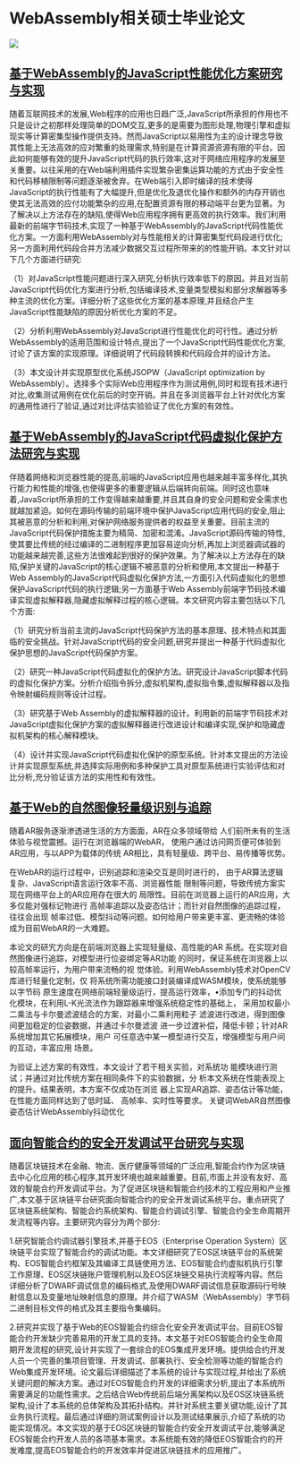 # WebAssembly相关硕士毕业论文

![](https://moonstarimg.oss-cn-hangzhou.aliyuncs.com/picgo_img/20211004105915.png)

## [基于WebAssembly的JavaScript性能优化方案研究与实现](https://kns.cnki.net/KNS8/Detail?sfield=fn&QueryID=7&CurRec=3&DbCode=CMFD&dbname=CMFD201902&filename=1019663766.nh)

随着互联网技术的发展,Web程序的应用也日趋广泛,JavaScript所承担的作用也不只是设计之初那样处理简单的DOM交互,更多的是需要为图形处理,物理引擎和虚拟现实等计算密集型操作提供支持。然而JavaScript以易用性为主的设计理念导致其性能上无法高效的应对繁重的处理需求,特别是在计算资源资源有限的平台。因此如何能够有效的提升JavaScript代码的执行效率,这对于网络应用程序的发展至关重要。以往采用的在Web端利用插件实现繁杂密集运算功能的方式由于安全性和代码移植限制等问题逐渐被舍弃。在Web端引入即时编译的技术使得JavaScript的执行性能有了大幅提升,但是优化及退优化操作和额外的内存开销也使其无法高效的应付功能繁杂的应用,在配置资源有限的移动端平台更为显著。为了解决以上方法存在的缺陷,使得Web应用程序拥有更高效的执行效率。我们利用最新的前端字节码技术,实现了一种基于WebAssembly的JavaScript代码性能优化方案。一方面利用WebAssembly对与性能相关的计算密集型代码段进行优化;另一方面利用代码段合并方法减少数据交互过程所带来的的性能开销。本文针对以下几个方面进行研究:

（1）对JavaScript性能问题进行深入研究,分析执行效率低下的原因。并且对当前JavaScript代码优化方案进行分析,包括编译技术,变量类型模拟和部分求解器等多种主流的优化方案。详细分析了这些优化方案的基本原理,并且结合产生JavaScript性能缺陷的原因分析优化方案的不足。

（2）分析利用WebAssembly对JavaScript进行性能优化的可行性。通过分析WebAssembly的适用范围和设计特点,提出了一个JavaScript代码性能优化方案,讨论了该方案的实现原理。详细说明了代码段转换和代码段合并的设计方法。

（3）本文设计并实现原型优化系统JSOPW（JavaScript optimization by WebAssembly）。选择多个实际Web应用程序作为测试用例,同时和现有技术进行对比,收集测试用例在优化前后的时空开销。并且在多浏览器平台上针对优化方案的通用性进行了验证,通过对比评估实验验证了优化方案的有效性。



## [基于WebAssembly的JavaScript代码虚拟化保护方法研究与实现](https://kns.cnki.net/KNS8/Detail?sfield=fn&QueryID=7&CurRec=4&DbCode=CMFD&dbname=CMFD201901&filename=1018118675.nh)



伴随着网络和浏览器性能的提高,前端的JavaScript应用也越来越丰富多样化,其执行能力和性能的增强,也使得更多的重要逻辑从后端转向前端。同时这也意味着,JavaScript所承担的工作变得越来越重要,并且其自身的安全问题和安全需求也就越加紧迫。如何在源码传输的前端环境中保护JavaScript应用代码的安全,阻止其被恶意的分析和利用,对保护网络服务提供者的权益至关重要。目前主流的JavaScript代码保护措施主要为精简、加密和混淆。JavaScript源码传输的特性,使其要比传统的经过编译的二进制程序更加容易逆向分析,再加上浏览器调试器的功能越来越完善,这些方法很难起到很好的保护效果。为了解决以上方法存在的缺陷,保护关键的JavaScript的核心逻辑不被恶意的分析和使用,本文提出一种基于Web Assembly的JavaScript代码虚拟化保护方法,一方面引入代码虚拟化的思想保护JavaScript代码的执行逻辑;另一方面基于Web Assembly前端字节码技术编译实现虚拟解释器,隐藏虚拟解释过程的核心逻辑。本文研究内容主要包括以下几个方面:

（1）研究分析当前主流的JavaScript代码保护方法的基本原理、技术特点和其面临的安全挑战。针对JavaScript代码的安全问题,研究并提出一种基于代码虚拟化保护思想的JavaScript代码保护方案。

（2）研究一种JavaScript代码虚拟化的保护方法。研究设计JavaScript脚本代码的虚拟化保护方案。分析介绍指令拆分,虚拟机架构,虚拟指令集,虚拟解释器以及指令映射编码规则等设计过程。

（3）研究基于Web Assembly的虚拟解释器的设计。利用新的前端字节码技术对JavaScript虚拟化保护方案的虚拟解释器进行改进设计和编译实现,保护和隐藏虚拟机架构的核心解释模块。

（4）设计并实现JavaScript代码虚拟化保护的原型系统。针对本文提出的方法设计并实现原型系统,并选择实际用例和多种保护工具对原型系统进行实验评估和对比分析,充分验证该方法的实用性和有效性。



## [基于Web的自然图像轻量级识别与追踪](https://kns.cnki.net/KNS8/Detail?sfield=fn&QueryID=7&CurRec=1&DbCode=CMFD&dbname=CMFD202101&filename=1021023423.nh)



随着AR服务逐渐渗透进生活的方方面面，AR在众多领域带给 人们前所未有的生活体验与视觉震撼。运行在浏览器端的WebAR， 使用户通过访问网页便可体验到AR应用，与以APP为载体的传统 AR相比，具有轻量级、跨平台、易传播等优势。

在WebAR的运行过程中，识别追踪和渲染交互是同时进行的， 由于AR算法逻辑复杂、JavaScript语言运行效率不高、浏览器性能 限制等问题，导致传统方案实现在网络平台上的AR应用存在很大的 局限性。目前在浏览器上运行的AR应用，大多仅能对强标记物进行 高帧率追踪以及姿态估计；而针对自然图像的追踪过程，往往会出现 帧率过低、模型抖动等问题。如何给用户带来更丰富、更流畅的体验 成为目前WebAR的一大难题。

本论文的研宄方向是在前端浏览器上实现轻量级、高性能的AR 系统。在实现对自然图像进行追踪，对模型进行位姿绑定等AR功能 的同时，保证系统在浏览器上以较高帧率运行，为用户带来流畅的视 觉体验。利用WebAssembly技术对OpenCV库进行轻量化定制，仅 将系统所需功能接口封装编译成WASM模块，使系统能够以字节码 原生速度在网络前端轻量级运行，提高运行效率，•添加专门的抖动优 化模块，在利用L-K光流法作为跟踪器来增强系统稳定性的基础上， 采用加权最小二乘法与卡尔曼滤波结合的方案，对最小二乘利用粒子 滤波进行改进，得到图像间更加稳定的位姿数据，并通过卡尔曼滤波 进一步过渡补偿，降低卡顿；针对AR系统增加其它拓展模块，用户 可任意选中某一模型进行交互，增强模型与用户间的互动，丰富应用 场景。

为验证上述方案的有效性，本文设计了若干相关实验，对系统功 能模块进行测试；并通过对比传统方案在相同条件下的实验数据，分 析本文系统在性能表现上的提升。结果表明，本方案不仅成功在浏览 器上实现AR追踪、姿态估计等功能，在性能方面同样达到了低时延、 高帧率、实时性等要求。 关键词WebAR自然图像姿态估计WebAssembly抖动优化



## [ 面向智能合约的安全开发调试平台研究与实现](https://kns.cnki.net/KNS8/Detail?sfield=fn&QueryID=7&CurRec=2&DbCode=CMFD&dbname=CMFD202002&filename=1020628057.nh)



随着区块链技术在金融、物流、医疗健康等领域的广泛应用,智能合约作为区块链去中心化应用的核心程序,其开发环境也越来越重要。目前,市面上并没有友好、高效的智能合约开发调试平台。为了促进区块链和智能合约技术的工程应用和产业推广,本文基于区块链平台研究面向智能合约的安全开发调试系统平台。重点研究了区块链系统架构、智能合约系统架构、智能合约调试引擎、智能合约全生命周期开发流程等内容。主要研究内容分为两个部分:

1.研究智能合约调试器引擎技术,并基于EOS（Enterprise Operation System）区块链平台实现了智能合约的调试功能。本文详细研究了EOS区块链平台的系统架构、EOS智能合约框架及其编译工具链使用方法、EOS智能合约虚拟机执行引擎工作原理、EOS区块链账户管理机制以及EOS区块链交易执行流程等内容。然后详细分析了DWARF调试信息的编码格式,及使用DWARF调试信息获取源码行号映射信息以及变量地址映射信息的原理。并介绍了WASM（WebAssembly）字节码二进制目标文件的格式及其主要指令集编码。

2.研究并实现了基于Web的EOS智能合约综合化安全开发调试平台。目前EOS智能合约开发缺少完善易用的开发工具的支持。本文基于对EOS智能合约全生命周期开发流程的研究,设计并实现了一套综合的EOS集成开发环境。提供给合约开发人员一个完善的集项目管理、开发调试、部署执行、安全检测等功能的智能合约Web集成开发环境。论文最后详细描述了本系统的设计与实现过程,并给出了系统关键问题的解决方案。通过对EOS智能合约开发的详细需求分析,提出了本系统所需要满足的功能性需求。之后结合Web传统前后端分离架构以及EOS区块链系统架构,设计了本系统的总体架构及其拓扑结构。并针对系统主要关键功能,设计了其业务执行流程。最后通过详细的测试案例设计以及测试结果展示,介绍了系统的功能实现情况。本文实现的基于EOS区块链的智能合约安全开发调试平台,能够满足EOS智能合约开发人员的各项基本需求。本系统能有效的降低EOS智能合约的开发难度,提高EOS智能合约的开发效率并促进区块链技术的应用推广。

